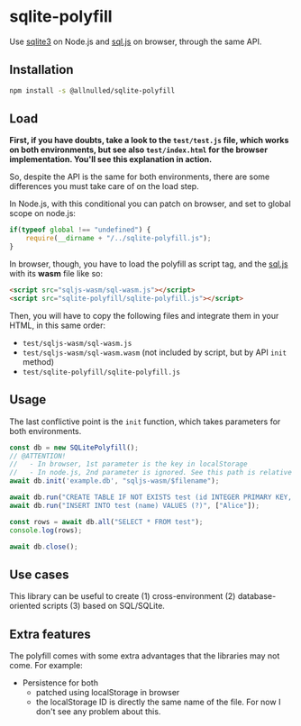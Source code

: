 # sqlite-polyfill

Use [sqlite3](https://www.npmjs.com/package/sqlite3) on Node.js and [sql.js](https://sql.js.org/#/?id=usage) on browser, through the same API.

## Installation

```sh
npm install -s @allnulled/sqlite-polyfill
```

## Load

**First, if you have doubts, take a look to the `test/test.js` file, which works on both environments, but see also `test/index.html` for the browser implementation. You'll see this explanation in action.**

So, despite the API is the same for both environments, there are some differences you must take care of on the load step.

In Node.js, with this conditional you can patch on browser, and set to global scope on node.js:

```js
if(typeof global !== "undefined") {
    require(__dirname + "/../sqlite-polyfill.js");
}
```

In browser, though, you have to load the polyfill as script tag, and the [sql.js](https://sql.js.org) with its **wasm** file like so:

```html
<script src="sqljs-wasm/sql-wasm.js"></script>
<script src="sqlite-polyfill/sqlite-polyfill.js"></script>
```

Then, you will have to copy the following files and integrate them in your HTML, in this same order:
- `test/sqljs-wasm/sql-wasm.js`
- `test/sqljs-wasm/sql-wasm.wasm` (not included by script, but by API `init` method)
- `test/sqlite-polyfill/sqlite-polyfill.js`


## Usage

The last conflictive point is the `init` function, which takes parameters for both environments.

```js
const db = new SQLitePolyfill();
// @ATTENTION!
//   - In browser, 1st parameter is the key in localStorage
//   - In node.js, 2nd parameter is ignored. See this path is relative to where you put the `test/sqljs-wasm/sql-wasm.wasm`
await db.init('example.db', "sqljs-wasm/$filename");

await db.run("CREATE TABLE IF NOT EXISTS test (id INTEGER PRIMARY KEY, name TEXT)");
await db.run("INSERT INTO test (name) VALUES (?)", ["Alice"]);

const rows = await db.all("SELECT * FROM test");
console.log(rows);

await db.close();
```

## Use cases

This library can be useful to create (1) cross-environment (2) database-oriented scripts (3) based on SQL/SQLite.

## Extra features

The polyfill comes with some extra advantages that the libraries may not come. For example:

- Persistence for both
   - patched using localStorage in browser
   - the localStorage ID is directly the same name of the file. For now I don't see any problem about this.